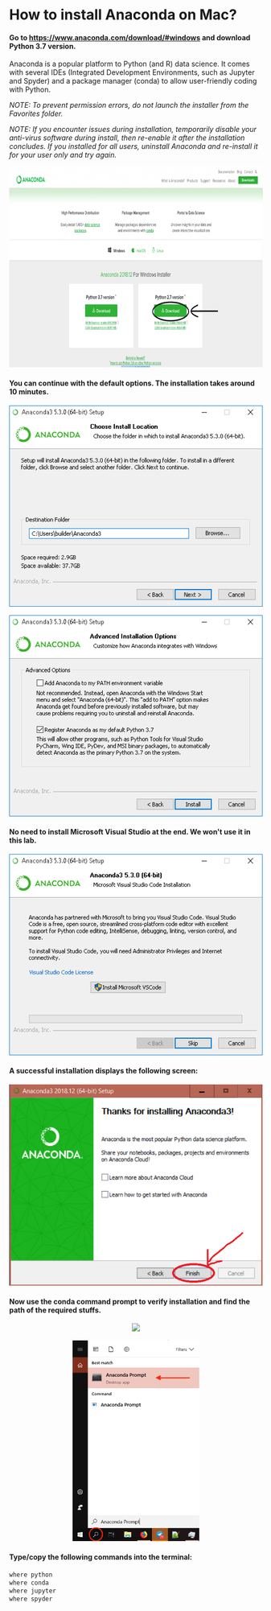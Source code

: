 # How to install Anaconda on Mac?

#### Go to https://www.anaconda.com/download/#windows and download Python 3.7 version.

Anaconda is a popular platform to Python (and R) data science. It comes with several IDEs (Integrated Development Environments, such as Jupyter and Spyder) and a package manager (conda) to allow user-friendly coding with Python.

*NOTE: To prevent permission errors, do not launch the installer from the Favorites folder.*

*NOTE: If you encounter issues during installation, temporarily disable your anti-virus software during install, then re-enable it after the installation concludes. If you installed for all users, uninstall Anaconda and re-install it for your user only and try again.*
<p align="center">
  <img src="./images/Anaconda_Windows.png" height="400px"/>
</p>

#### You can continue with the default options. The installation takes around 10 minutes.
<p align="center">
  <img src="./images/Anaconda_install-win-destination.png" height="400px"/>
</p>

<p align="center">
  <img src="./images/Anaconda_install-win-path.png" height="400px"/>
</p>


#### No need to install Microsoft Visual Studio at the end. We won't use it in this lab.
<p align="center">
  <img src="./images/No_VS_Windows.png" height="400px"/>
</p>

#### A successful installation displays the following screen:
<p align="center">
  <img src="./images/Anaconda_install_success_Windows.png" height="400px"/>
</p>

#### Now use the conda command prompt to verify installation and find the path of the required stuffs.
<p align="center">
  <img src="./images/Start_menu_Windows.png" height="400px"/>
</p>
<p align="center">
  <img src="./images/conda_cmd_Windows.png" height="400px"/>
</p>

#### Type/copy the following commands into the terminal:

```
where python
where conda
where jupyter
where spyder
```
